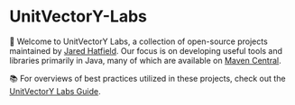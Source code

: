 # UnitVectorY-Labs

👋 Welcome to UnitVectorY Labs, a collection of open-source projects maintained by [Jared Hatfield](https://github.com/JaredHatfield). Our focus is on developing useful tools and libraries primarily in Java, many of which are available on [Maven Central](https://mvnrepository.com/artifact/com.unitvectory).

📚 For overviews of best practices utilized in these projects, check out the [UnitVectorY Labs Guide](https://unitvectory-labs.github.io/uvy-labs-guide/).
